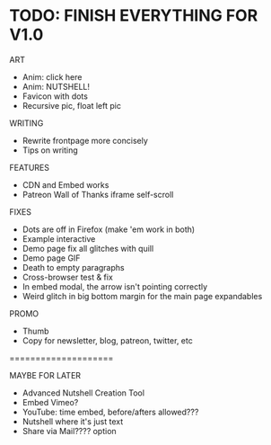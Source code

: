 # TODO: FINISH EVERYTHING FOR V1.0

ART
* Anim: click here
* Anim: NUTSHELL!
* Favicon with dots
* Recursive pic, float left pic

WRITING
* Rewrite frontpage more concisely
* Tips on writing

FEATURES
* CDN and Embed works
* Patreon Wall of Thanks iframe self-scroll

FIXES
* Dots are off in Firefox (make 'em work in both)
* Example interactive
* Demo page fix all glitches with quill
* Demo page GIF
* Death to empty paragraphs
* Cross-browser test & fix
* In embed modal, the arrow isn't pointing correctly
* Weird glitch in big bottom margin for the main page expandables

PROMO
* Thumb
* Copy for newsletter, blog, patreon, twitter, etc

====================

MAYBE FOR LATER
* Advanced Nutshell Creation Tool
* Embed Vimeo?
* YouTube: time embed, before/afters allowed???
* Nutshell where it's just text
* Share via Mail???? option
